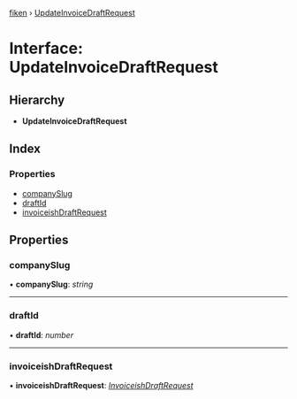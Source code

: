 [fiken](../README.md) › [UpdateInvoiceDraftRequest](updateinvoicedraftrequest.md)

# Interface: UpdateInvoiceDraftRequest

## Hierarchy

* **UpdateInvoiceDraftRequest**

## Index

### Properties

* [companySlug](updateinvoicedraftrequest.md#companyslug)
* [draftId](updateinvoicedraftrequest.md#draftid)
* [invoiceishDraftRequest](updateinvoicedraftrequest.md#invoiceishdraftrequest)

## Properties

###  companySlug

• **companySlug**: *string*

___

###  draftId

• **draftId**: *number*

___

###  invoiceishDraftRequest

• **invoiceishDraftRequest**: *[InvoiceishDraftRequest](invoiceishdraftrequest.md)*

